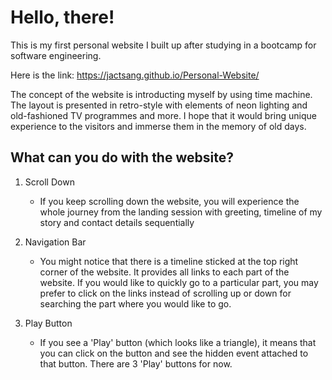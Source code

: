 # Hello, there!

This is my first personal website I built up after studying in a bootcamp for software engineering.

Here is the link:
https://jactsang.github.io/Personal-Website/

The concept of the website is introducting myself by using time machine. The layout is presented in retro-style with elements of neon lighting and old-fashioned TV programmes and more. I hope that it would bring unique experience to the visitors and immerse them in the memory of old days.

## What can you do with the website?

1. Scroll Down
    - If you keep scrolling down the website, you will experience the whole journey from the landing session with greeting, timeline of my story and contact details sequentially

2. Navigation Bar
    - You might notice that there is a timeline sticked at the top right corner of the website. It provides all links to each part of the website. If you would like to quickly go to a particular part, you may prefer to click on the links instead of scrolling up or down for searching the part where you would like to go.

3. Play Button
    - If you see a 'Play' button (which looks like a triangle), it means that you can click on the button and see the hidden event attached to that button. There are 3 'Play' buttons for now.


